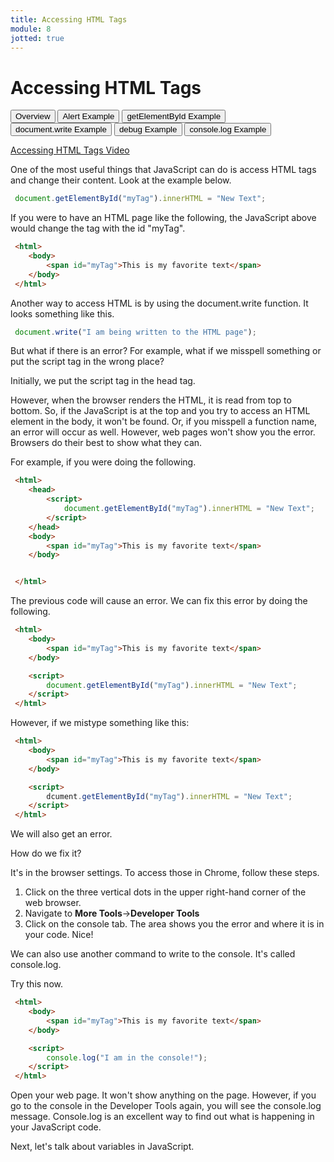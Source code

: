 ```yaml
---
title: Accessing HTML Tags
module: 8
jotted: true
---
```


# Accessing HTML Tags

<div class="tab">
  <button class="tablinks active" onclick="openTab(event, 'Overview')">Overview</button>
   <button class="tablinks" onclick="openTab(event, 'HTML')">Alert Example</button>
   <button class="tablinks" onclick="openTab(event, 'ById')">getElementById Example</button>
    <button class="tablinks" onclick="openTab(event, 'Document')">document.write Example</button>
    <button class="tablinks" onclick="openTab(event, 'Debug')">debug Example</button>
     <button class="tablinks" onclick="openTab(event, 'Console')">console.log Example</button>
    
</div>
<!-- Tab content -->
<div id="Overview" class="tabcontent" style="display:block">

<p><a href="//www.youtube.com/embed/1aQplfKL2eI" data-lity>Accessing HTML Tags Video</a></p>

<p>One of the most useful things that JavaScript can do is access HTML tags and change their content. Look at the example below.</p>

<div id="ById" class="tabcontent">

<div class="tabhtml" markdown="1">

```js
 document.getElementById("myTag").innerHTML = "New Text";
```

</div>

<p>If you were to have an HTML page like the following, the JavaScript above would change the tag with the id "myTag".</p>

<div class="tabhtml" markdown="1">

```html
 <html>
    <body>
        <span id="myTag">This is my favorite text</span>
    </body>
 </html>
```

</div>

</div>


<div id="Document" class="tabcontent">

<p>Another way to access HTML is by using the document.write function.  It looks something like this.</p>

<div class="tabhtml" markdown="1">

```js
 document.write("I am being written to the HTML page");
```

</div>

<p>But what if there is an error? For example, what if we misspell something or put the script tag in the wrong place?</p>

<p>Initially, we put the script tag in the head tag.</p>

</div>


<div id="Debug" class="tabcontent">

<p>However, when the browser renders the HTML, it is read from top to bottom. So, if the JavaScript is at the top and you try to access an HTML element in the body, it won't be found.  Or, if you misspell a function name, an error will occur as well.  However, web pages won't show you the error. Browsers do their best to show what they can.</p>

<p>For example, if you were doing the following.</p>

<div class="tabhtml" markdown="1">

```html
 <html>
    <head>
        <script>
            document.getElementById("myTag").innerHTML = "New Text";
        </script>
    </head>
    <body>
        <span id="myTag">This is my favorite text</span>
    </body>


 </html>
```

</div>

<p>The previous code will cause an error. We can fix this error by doing the following.</p>

<div class="tabhtml" markdown="1">

```html
 <html>
    <body>
        <span id="myTag">This is my favorite text</span>
    </body>

    <script>
        document.getElementById("myTag").innerHTML = "New Text";
    </script>
 </html>
```

</div>


However, if we mistype something like this:

<div class="tabhtml" markdown="1">

```html
 <html>
    <body>
        <span id="myTag">This is my favorite text</span>
    </body>

    <script>
        dcument.getElementById("myTag").innerHTML = "New Text";
    </script>
 </html>
```

</div>

<p>We will also get an error.</p>

<p>How do we fix it?</p>

<p>It's in the browser settings. To access those in Chrome, follow these steps.</p>

<ol>
<li>Click on the three vertical dots in the upper right-hand corner of the web browser.</li>
<li>Navigate to <b>More Tools</b>-><b>Developer Tools</b></li>
<li>Click on the console tab. The area shows you the error and where it is in your code. Nice!</li>
</ol>

</div>

<div id="Console" class="tabcontent">

<p>We can also use another command to write to the console. It's called console.log.</p>

<p>Try this now.</p>

<div class="tabhtml" markdown="1">

```html
 <html>
    <body>
        <span id="myTag">This is my favorite text</span>
    </body>

    <script>
        console.log("I am in the console!");
    </script>
 </html>
```

</div>

<p>Open your web page. It won't show anything on the page. However, if you go to the console in the Developer Tools again, you will see the console.log message. Console.log is an excellent way to find out what is happening in your JavaScript code.</p>

<p>Next, let's talk about variables in JavaScript.</p>
</div>